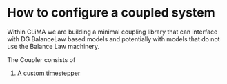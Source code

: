 # How to configure a coupled system
  
Within CLiMA we are building a minimal coupling library that can interface with DG BalanceLaw based models
and potentially with models that do not use the Balance Law machinery.

The Coupler consists of  

1. [A custom timestepper](src/Numerics/ODESolvers/CplSolver.jl)
